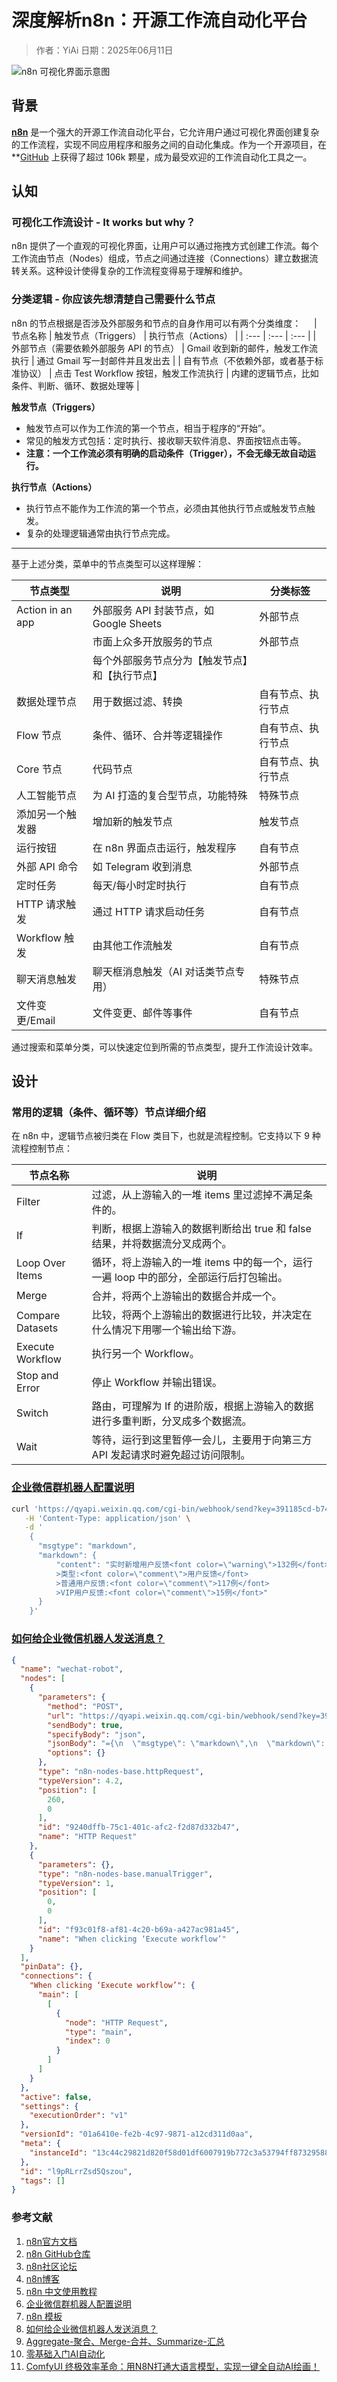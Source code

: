 # 深度解析n8n：开源工作流自动化平台

> 作者：YiAi
> 日期：2025年06月11日

![n8n 可视化界面示意图](https://img.notionusercontent.com/s3/prod-files-secure%2Fa60c81ff-618d-483a-b409-e9e387096f6f%2Fd1eba9d3-2cbd-44df-a544-8590273f2666%2F1941719976508_.jpeg/size/w=1163?exp=1749688839&sig=xQvYFomygf8FO2vcq8x1SXi35YQuqCZNw3Is93CggQY&id=867d3eda-3c87-48cf-a7b5-d73c868b0759&table=block)

## 背景

**[n8n](https://n8n.io/)** 是一个强大的开源工作流自动化平台，它允许用户通过可视化界面创建复杂的工作流程，实现不同应用程序和服务之间的自动化集成。作为一个开源项目，在 **[GitHub](https://github.com/n8n-io/n8n) 上获得了超过 106k 颗星，成为最受欢迎的工作流自动化工具之一。

## 认知

### 可视化工作流设计 - It works but why？

n8n 提供了一个直观的可视化界面，让用户可以通过拖拽方式创建工作流。每个工作流由节点（Nodes）组成，节点之间通过连接（Connections）建立数据流转关系。这种设计使得复杂的工作流程变得易于理解和维护。

### 分类逻辑 - 你应该先想清楚自己需要什么节点

n8n 的节点根据是否涉及外部服务和节点的自身作用可以有两个分类维度：
ㅤ
| 节点名称 | 触发节点（Triggers） | 执行节点（Actions） |
| :--- | :--- | :--- |
| 外部节点（需要依赖外部服务 API 的节点） | Gmail 收到新的邮件，触发工作流执行 | 通过 Gmail 写一封邮件并且发出去 |
| 自有节点（不依赖外部，或者基于标准协议） | 点击 Test Workflow 按钮，触发工作流执行 | 内建的逻辑节点，比如条件、判断、循环、数据处理等 |

**触发节点（Triggers）**  
- 触发节点可以作为工作流的第一个节点，相当于程序的“开始”。  
- 常见的触发方式包括：定时执行、接收聊天软件消息、界面按钮点击等。  
- **注意：一个工作流必须有明确的启动条件（Trigger），不会无缘无故自动运行。**

**执行节点（Actions）**  
- 执行节点不能作为工作流的第一个节点，必须由其他执行节点或触发节点触发。  
- 复杂的处理逻辑通常由执行节点完成。

---

基于上述分类，菜单中的节点类型可以这样理解：

| 节点类型         | 说明                                                         | 分类标签                   |
|------------------|--------------------------------------------------------------|----------------------------|
| Action in an app | 外部服务 API 封装节点，如 Google Sheets                      | 外部节点                   |
|                  | 市面上众多开放服务的节点                                     | 外部节点                   |
|                  | 每个外部服务节点分为【触发节点】和【执行节点】                |                            |
| 数据处理节点     | 用于数据过滤、转换                                           | 自有节点、执行节点         |
| Flow 节点        | 条件、循环、合并等逻辑操作                                   | 自有节点、执行节点         |
| Core 节点        | 代码节点                                                     | 自有节点、执行节点         |
| 人工智能节点     | 为 AI 打造的复合型节点，功能特殊                             | 特殊节点                   |
| 添加另一个触发器 | 增加新的触发节点                                             | 触发节点                   |
| 运行按钮         | 在 n8n 界面点击运行，触发程序                                | 自有节点                   |
| 外部 API 命令    | 如 Telegram 收到消息                                         | 外部节点                   |
| 定时任务         | 每天/每小时定时执行                                          | 自有节点                   |
| HTTP 请求触发    | 通过 HTTP 请求启动任务                                       | 自有节点                   |
| Workflow 触发    | 由其他工作流触发                                             | 自有节点                   |
| 聊天消息触发     | 聊天框消息触发（AI 对话类节点专用）                          | 特殊节点                   |
| 文件变更/Email   | 文件变更、邮件等事件                                         | 自有节点                   |

通过搜索和菜单分类，可以快速定位到所需的节点类型，提升工作流设计效率。

## 设计

### 常用的逻辑（条件、循环等）节点详细介绍

在 n8n 中，逻辑节点被归类在 Flow 类目下，也就是流程控制。它支持以下 9 种流程控制节点：

| 节点名称             | 说明                                                                                   |
|----------------------|----------------------------------------------------------------------------------------|
| Filter               | 过滤，从上游输入的一堆 items 里过滤掉不满足条件的。                                    |
| If                   | 判断，根据上游输入的数据判断给出 true 和 false 结果，并将数据流分叉成两个。            |
| Loop Over Items      | 循环，将上游输入的一堆 items 中的每一个，运行一遍 loop 中的部分，全部运行后打包输出。  |
| Merge                | 合并，将两个上游输出的数据合并成一个。                                                 |
| Compare Datasets     | 比较，将两个上游输出的数据进行比较，并决定在什么情况下用哪一个输出给下游。              |
| Execute Workflow     | 执行另一个 Workflow。                                                                 |
| Stop and Error       | 停止 Workflow 并输出错误。                                                            |
| Switch               | 路由，可理解为 If 的进阶版，根据上游输入的数据进行多重判断，分叉成多个数据流。         |
| Wait                 | 等待，运行到这里暂停一会儿，主要用于向第三方 API 发起请求时避免超过访问限制。           |


### **[企业微信群机器人配置说明](https://developer.work.weixin.qq.com/document/path/91770)**
```bash
curl 'https://qyapi.weixin.qq.com/cgi-bin/webhook/send?key=391185cd-b748-43a2-a9ec-2163183e3cd0' \
   -H 'Content-Type: application/json' \
   -d '
    {
      "msgtype": "markdown",
      "markdown": {
          "content": "实时新增用户反馈<font color=\"warning\">132例</font>，请相关同事注意。\n
          >类型:<font color=\"comment\">用户反馈</font>
          >普通用户反馈:<font color=\"comment\">117例</font>
          >VIP用户反馈:<font color=\"comment\">15例</font>"
      }
    }'
```

### **[如何给企业微信机器人发送消息？](https://www.bilibili.com/video/BV1pcL7z6EMv/?vd_source=9d10468e7f3b1477a6c14279b9a032a6)**
```json
{
  "name": "wechat-robot",
  "nodes": [
    {
      "parameters": {
        "method": "POST",
        "url": "https://qyapi.weixin.qq.com/cgi-bin/webhook/send?key=391185cd-b748-43a2-a9ec-2163183e3cd0",
        "sendBody": true,
        "specifyBody": "json",
        "jsonBody": "={\n  \"msgtype\": \"markdown\",\n  \"markdown\": {\n      \"content\": \"实时新增用户反馈<font color=\\\"warning\\\">132例</font>，\\n请相关同事注意。类型:<font color=\\\"comment\\\">用户反馈</font>普通用户反馈:<font color=\\\"comment\\\">117例</font>VIP用户反馈:<font color=\\\"comment\\\">15例</font>\"\n  }\n}",
        "options": {}
      },
      "type": "n8n-nodes-base.httpRequest",
      "typeVersion": 4.2,
      "position": [
        260,
        0
      ],
      "id": "9240dffb-75c1-401c-afc2-f2d87d332b47",
      "name": "HTTP Request"
    },
    {
      "parameters": {},
      "type": "n8n-nodes-base.manualTrigger",
      "typeVersion": 1,
      "position": [
        0,
        0
      ],
      "id": "f93c01f8-af81-4c20-b69a-a427ac981a45",
      "name": "When clicking ‘Execute workflow’"
    }
  ],
  "pinData": {},
  "connections": {
    "When clicking ‘Execute workflow’": {
      "main": [
        [
          {
            "node": "HTTP Request",
            "type": "main",
            "index": 0
          }
        ]
      ]
    }
  },
  "active": false,
  "settings": {
    "executionOrder": "v1"
  },
  "versionId": "01a6410e-fe2b-4c97-9871-a12cd311d0aa",
  "meta": {
    "instanceId": "13c44c29821d820f58d01df6007919b772c3a53794ff8732958835f32562f1de"
  },
  "id": "l9pRLrrZsd5Qszou",
  "tags": []
}
```


### 参考文献

1. [n8n官方文档](https://docs.n8n.io/)
2. [n8n GitHub仓库](https://github.com/n8n-io/n8n)
3. [n8n社区论坛](https://community.n8n.io/)
4. [n8n博客](https://blog.n8n.io/)
5. [n8n 中文使用教程](https://n8n.akashio.com/)
6. [企业微信群机器人配置说明](https://developer.work.weixin.qq.com/document/path/91770)
7. [n8n 模板](https://n8n.io/workflows/)
8. [如何给企业微信机器人发送消息？](https://www.bilibili.com/video/BV1pcL7z6EMv/?vd_source=9d10468e7f3b1477a6c14279b9a032a6)
9. [Aggregate-聚合、Merge-合并、Summarize-汇总](https://xiangyugongzuoliu.com/n8n-aggregate-merge-summarize-guide-for-beginners/)
10. [零基础入门AI自动化](https://www.bilibili.com/video/BV14cPTecEwd/?spm_id_from=333.337.search-card.all.click&vd_source=9d10468e7f3b1477a6c14279b9a032a6)
11. [ComfyUI 终极效率革命：用N8N打通大语言模型，实现一键全自动AI绘画！](https://www.bilibili.com/video/BV17tMjzmEdf/)
